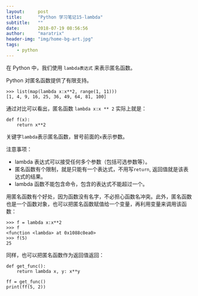 ```yaml
---
layout:     post
title:      "Python 学习笔记15-lambda"
subtitle:   ""
date:       2018-07-19 08:56:56
author:     "maratrix"
header-img: "img/home-bg-art.jpg"
tags:
    - python
---
```


在 Python 中，我们使用 `lambda表达式` 来表示匿名函数。

Python 对匿名函数提供了有限支持。

```
>>> list(map(lambda x:x**2, range(1, 11)))
[1, 4, 9, 16, 25, 36, 49, 64, 81, 100]
```

通过对比可以看出，匿名函数 `lambda x:x ** 2` 实际上就是：

```
def f(x):
    return x**2
```

关键字`lambda`表示匿名函数，冒号前面的`x`表示参数。

注意事项：

- lambda 表达式可以接受任何多个参数（包括可选参数等）。
- 匿名函数有个限制，就是只能有一个表达式，不用写`return`, 返回值就是该表达式的结果。
- lambda 函数不能包含命令，包含的表达式不能超过一个。

用匿名函数有个好处，因为函数没有名字，不必担心函数名冲突。此外，匿名函数也是一个函数对象，也可以把匿名函数赋值给一个变量，再利用变量来调用该函数：

```
>>> f = lambda x:x**2
>>> f
<function <lambda> at 0x1088c0ea0>
>>> f(5)
25
```

同样，也可以把匿名函数作为返回值返回：

```
def get_func():
    return lambda x, y: x**y

ff = get_func()
print(ff(5, 2))
```